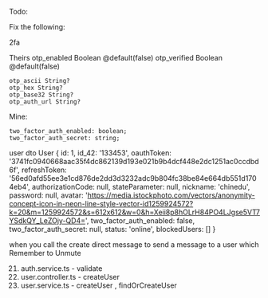 Todo:

Fix the following:

2fa

Theirs
otp_enabled Boolean @default(false)
otp_verified Boolean @default(false)

    otp_ascii String?
    otp_hex String?
    otp_base32 String?
    otp_auth_url String?

Mine:

    two_factor_auth_enabled: boolean;
    two_factor_auth_secret: string;

user dto
User {
id: 1,
id_42: '133453',
oauthToken: '3741fc0940668aac35f4dc862139d193e021b9b4dcf448e2dc1251ac0ccdbd6f',
refreshToken: '56ed0afd55ee3e1cd876de2dd3d3232adc9b804fc38be84e664db551d1704eb4',
authorizationCode: null,
stateParameter: null,
nickname: 'chinedu',
password: null,
avatar: 'https://media.istockphoto.com/vectors/anonymity-concept-icon-in-neon-line-style-vector-id1259924572?k=20&m=1259924572&s=612x612&w=0&h=Xeii8p8hOLrH84PO4LJgse5VT7YSdkQY_LeZOjy-QD4=',
two_factor_auth_enabled: false,
two_factor_auth_secret: null,
status: 'online',
blockedUsers: []
}

when you call the create direct message to send a message to a user which
Remember to Unmute

21. auth.service.ts - validate
22. user.controller.ts - createUser
23. user.service.ts - createUser , findOrCreateUser
